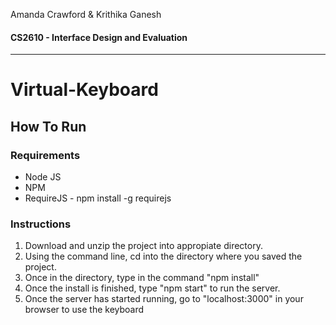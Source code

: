 Amanda Crawford & Krithika Ganesh
#### CS2610 - Interface Design and Evaluation
-------------------------------

# Virtual-Keyboard


How To Run
------------------------------------------

### Requirements
+ Node JS
+ NPM
+ RequireJS - npm install -g requirejs

### Instructions
1. Download and unzip the project into appropiate directory.
2. Using the command line, cd into the directory where you saved the project.
3. Once in the directory, type in the command "npm install"
4. Once the install is finished, type "npm start" to run the server.
4. Once the server has started running, go to "localhost:3000" in your browser to use the keyboard
